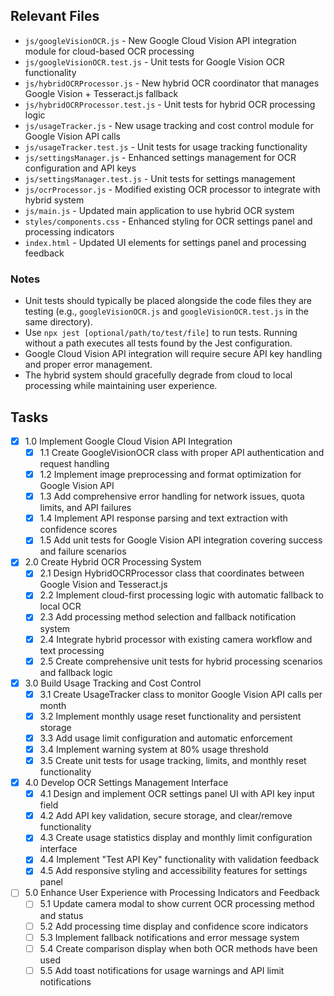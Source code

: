## Relevant Files

- `js/googleVisionOCR.js` - New Google Cloud Vision API integration module for cloud-based OCR processing
- `js/googleVisionOCR.test.js` - Unit tests for Google Vision OCR functionality
- `js/hybridOCRProcessor.js` - New hybrid OCR coordinator that manages Google Vision + Tesseract.js fallback
- `js/hybridOCRProcessor.test.js` - Unit tests for hybrid OCR processing logic
- `js/usageTracker.js` - New usage tracking and cost control module for Google Vision API calls
- `js/usageTracker.test.js` - Unit tests for usage tracking functionality
- `js/settingsManager.js` - Enhanced settings management for OCR configuration and API keys
- `js/settingsManager.test.js` - Unit tests for settings management
- `js/ocrProcessor.js` - Modified existing OCR processor to integrate with hybrid system
- `js/main.js` - Updated main application to use hybrid OCR system
- `styles/components.css` - Enhanced styling for OCR settings panel and processing indicators
- `index.html` - Updated UI elements for settings panel and processing feedback

### Notes

- Unit tests should typically be placed alongside the code files they are testing (e.g., `googleVisionOCR.js` and `googleVisionOCR.test.js` in the same directory).
- Use `npx jest [optional/path/to/test/file]` to run tests. Running without a path executes all tests found by the Jest configuration.
- Google Cloud Vision API integration will require secure API key handling and proper error management.
- The hybrid system should gracefully degrade from cloud to local processing while maintaining user experience.

## Tasks

- [x] 1.0 Implement Google Cloud Vision API Integration
  - [x] 1.1 Create GoogleVisionOCR class with proper API authentication and request handling
  - [x] 1.2 Implement image preprocessing and format optimization for Google Vision API
  - [x] 1.3 Add comprehensive error handling for network issues, quota limits, and API failures
  - [x] 1.4 Implement API response parsing and text extraction with confidence scores
  - [x] 1.5 Add unit tests for Google Vision API integration covering success and failure scenarios

- [x] 2.0 Create Hybrid OCR Processing System
  - [x] 2.1 Design HybridOCRProcessor class that coordinates between Google Vision and Tesseract.js
  - [x] 2.2 Implement cloud-first processing logic with automatic fallback to local OCR
  - [x] 2.3 Add processing method selection and fallback notification system
  - [x] 2.4 Integrate hybrid processor with existing camera workflow and text processing
  - [x] 2.5 Create comprehensive unit tests for hybrid processing scenarios and fallback logic

- [x] 3.0 Build Usage Tracking and Cost Control
  - [x] 3.1 Create UsageTracker class to monitor Google Vision API calls per month
  - [x] 3.2 Implement monthly usage reset functionality and persistent storage
  - [x] 3.3 Add usage limit configuration and automatic enforcement
  - [x] 3.4 Implement warning system at 80% usage threshold
  - [x] 3.5 Create unit tests for usage tracking, limits, and monthly reset functionality

- [x] 4.0 Develop OCR Settings Management Interface
  - [x] 4.1 Design and implement OCR settings panel UI with API key input field
  - [x] 4.2 Add API key validation, secure storage, and clear/remove functionality
  - [x] 4.3 Create usage statistics display and monthly limit configuration interface
  - [x] 4.4 Implement "Test API Key" functionality with validation feedback
  - [x] 4.5 Add responsive styling and accessibility features for settings panel

- [ ] 5.0 Enhance User Experience with Processing Indicators and Feedback
  - [ ] 5.1 Update camera modal to show current OCR processing method and status
  - [ ] 5.2 Add processing time display and confidence score indicators
  - [ ] 5.3 Implement fallback notifications and error message system
  - [ ] 5.4 Create comparison display when both OCR methods have been used
  - [ ] 5.5 Add toast notifications for usage warnings and API limit notifications